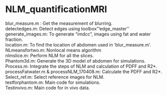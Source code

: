 # NLM_quantificationMRI
blur_measure.m : Get the measurement of blurring.<br>
detectedges.m: Detect edges using toolbox”’edge_master’’<br>
generate_images.m: To generate “imdcc”, images using fat and water fraction.<br>
location.m: To find the location of abdomen used in ‘blur_measure.m’.<br>
NLmeansfortwo.m:  Nonlocal means algorithm<br>
nlmslice.m: Perform NLM for all the slices.<br>
Phantom3d.m: Generate the 3D model of abdomen for simulations.<br>
Process.m: Integrate the steps of NLM and calculation of PDFF and R2*.<br>
processFatwater.m & processNLM_170408.m: Calculate the PDFF and R2*.<br>
Select_ref.m: Select reference images for NLM.<br>
testforphantom.m: Main code for simulations.<br>
Testinvivo.m: Main code for in vivo data.<br>
